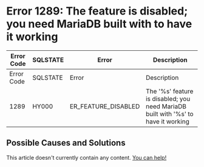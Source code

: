 
# Error 1289: The feature is disabled; you need MariaDB built with to have it working


| Error Code | SQLSTATE | Error | Description |
| --- | --- | --- | --- |
| Error Code | SQLSTATE | Error | Description |
| 1289 | HY000 | ER_FEATURE_DISABLED | The '%s' feature is disabled; you need MariaDB built with '%s' to have it working |




## Possible Causes and Solutions


This article doesn't currently contain any content. [You can help!](/kb/en/writing-and-editing-knowledge-base-articles/)

